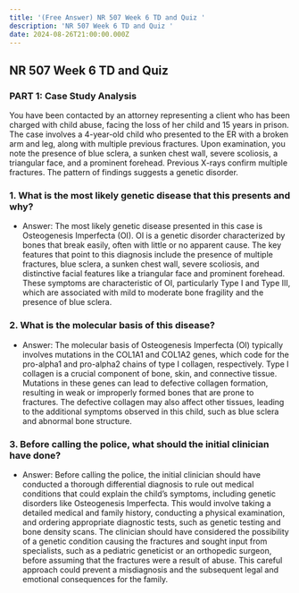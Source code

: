 ```yaml
---
title: '(Free Answer) NR 507 Week 6 TD and Quiz '
description: 'NR 507 Week 6 TD and Quiz '
date: 2024-08-26T21:00:00.000Z
---
```


## NR 507 Week 6 TD and Quiz

### PART 1: Case Study Analysis

You have been contacted by an attorney representing a client who has been charged with child abuse, facing the loss of her child and 15 years in prison. The case involves a 4-year-old child who presented to the ER with a broken arm and leg, along with multiple previous fractures. Upon examination, you note the presence of blue sclera, a sunken chest wall, severe scoliosis, a triangular face, and a prominent forehead. Previous X-rays confirm multiple fractures. The pattern of findings suggests a genetic disorder.

### 1. What is the most likely genetic disease that this presents and why?

* Answer: The most likely genetic disease presented in this case is Osteogenesis Imperfecta (OI). OI is a genetic disorder characterized by bones that break easily, often with little or no apparent cause. The key features that point to this diagnosis include the presence of multiple fractures, blue sclera, a sunken chest wall, severe scoliosis, and distinctive facial features like a triangular face and prominent forehead. These symptoms are characteristic of OI, particularly Type I and Type III, which are associated with mild to moderate bone fragility and the presence of blue sclera.

### 2. What is the molecular basis of this disease?

* Answer: The molecular basis of Osteogenesis Imperfecta (OI) typically involves mutations in the COL1A1 and COL1A2 genes, which code for the pro-alpha1 and pro-alpha2 chains of type I collagen, respectively. Type I collagen is a crucial component of bone, skin, and connective tissue. Mutations in these genes can lead to defective collagen formation, resulting in weak or improperly formed bones that are prone to fractures. The defective collagen may also affect other tissues, leading to the additional symptoms observed in this child, such as blue sclera and abnormal bone structure.

### 3. Before calling the police, what should the initial clinician have done?

* Answer: Before calling the police, the initial clinician should have conducted a thorough differential diagnosis to rule out medical conditions that could explain the child’s symptoms, including genetic disorders like Osteogenesis Imperfecta. This would involve taking a detailed medical and family history, conducting a physical examination, and ordering appropriate diagnostic tests, such as genetic testing and bone density scans. The clinician should have considered the possibility of a genetic condition causing the fractures and sought input from specialists, such as a pediatric geneticist or an orthopedic surgeon, before assuming that the fractures were a result of abuse. This careful approach could prevent a misdiagnosis and the subsequent legal and emotional consequences for the family.
